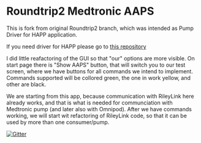 # Roundtrip2 Medtronic AAPS

This is fork from original Roundtrip2 branch, which was intended as Pump Driver for HAPP application. 

If you need driver for HAPP please go to [this repository](https://github.com/TC2013/Roundtrip2)

I did little reafactoring of the GUI so that "our" options are more visible. On start page there is "Show AAPS" button, that will switch you to our test screen, where we have buttons for all commands we intend to implement. Commands supported will be collored green, the one in work yellow, and other are black.

We are starting from this app, because communication with RileyLink here already works, and that is what is needed for communciation with Medtronic pump (and later also with Omnipod). After we have commands working, we will start wit refactoring of RileyLink code, so that it can be used by more than one consumer/pump.








[![Gitter](https://badges.gitter.im/TC2013/Roundtrip2.svg)](https://gitter.im/TC2013/Roundtrip2?utm_source=badge&utm_medium=badge&utm_campaign=pr-badge&utm_content=badge)
